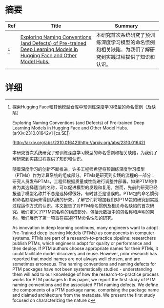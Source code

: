 # 摘要

| Ref | Title | Summary |
| --- | --- | --- |
| [^1] | [Exploring Naming Conventions (and Defects) of Pre-trained Deep Learning Models in Hugging Face and Other Model Hubs.](http://arxiv.org/abs/2310.01642) | 本研究首次系统研究了预训练深度学习模型的命名惯例和相关缺陷，为我们了解研究到实践过程提供了知识和认识。 |

# 详细

[^1]: 探索Hugging Face和其他模型仓库中预训练深度学习模型的命名惯例（及缺陷）

    Exploring Naming Conventions (and Defects) of Pre-trained Deep Learning Models in Hugging Face and Other Model Hubs. (arXiv:2310.01642v1 [cs.SE])

    [http://arxiv.org/abs/2310.01642](http://arxiv.org/abs/2310.01642)

    本研究首次系统研究了预训练深度学习模型的命名惯例和相关缺陷，为我们了解研究到实践过程提供了知识和认识。

    

    随着深度学习的创新不断推进，许多工程师希望将预训练深度学习模型（PTMs）作为计算系统的组成部分。PTMs是研究到实践的流程的一部分：研究人员发布PTMs，工程师根据质量或性能进行调整并部署。如果PTM的作者为其选择适当的名称，可以促进模型的发现和复用。然而，先前的研究已经报道了模型名称并不总是选择得很好，有时甚至是错误的。PTM包的命名惯例和命名缺陷尚未得到系统的研究，了解它们将增加我们对PTM包的研究到实践过程运作方式的认识。本文报告了对PTM命名惯例及相关命名缺陷的首次研究。我们定义了PTM包名称的组成部分，包括元数据中的包名称和声明的架构。我们展示了第一项旨在描述PTM命名性质的研究。

    As innovation in deep learning continues, many engineers want to adopt Pre-Trained deep learning Models (PTMs) as components in computer systems. PTMs are part of a research-to-practice pipeline: researchers publish PTMs, which engineers adapt for quality or performance and then deploy. If PTM authors choose appropriate names for their PTMs, it could facilitate model discovery and reuse. However, prior research has reported that model names are not always well chosen, and are sometimes erroneous. The naming conventions and naming defects for PTM packages have not been systematically studied - understanding them will add to our knowledge of how the research-to-practice process works for PTM packages  In this paper, we report the first study of PTM naming conventions and the associated PTM naming defects. We define the components of a PTM package name, comprising the package name and claimed architecture from the metadata. We present the first study focused on characterizing the nature o
    

